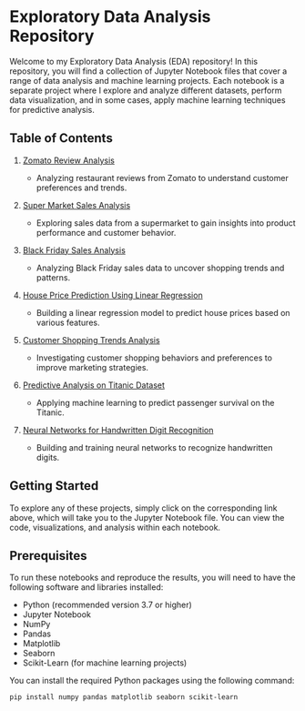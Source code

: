 # Exploratory Data Analysis Repository

Welcome to my Exploratory Data Analysis (EDA) repository! In this repository, you will find a collection of Jupyter Notebook files that cover a range of data analysis and machine learning projects. Each notebook is a separate project where I explore and analyze different datasets, perform data visualization, and in some cases, apply machine learning techniques for predictive analysis.

## Table of Contents

1. [Zomato Review Analysis](ZOMATO_REVIEWS.ipynb)
   - Analyzing restaurant reviews from Zomato to understand customer preferences and trends.

2. [Super Market Sales Analysis](Supermarket_Sales_Analysis.ipynb)
   - Exploring sales data from a supermarket to gain insights into product performance and customer behavior.

3. [Black Friday Sales Analysis](BLACK_FRIDAY.ipynb)
   - Analyzing Black Friday sales data to uncover shopping trends and patterns.

4. [House Price Prediction Using Linear Regression](House_Price_Prediction.ipynb)
   - Building a linear regression model to predict house prices based on various features.

5. [Customer Shopping Trends Analysis](CUSTOMER_SHOPPING_TRENDS.ipynb)
   - Investigating customer shopping behaviors and preferences to improve marketing strategies.

6. [Predictive Analysis on Titanic Dataset](Predictive_Analysis_on_Titanic_Data-Set.ipynb)
   - Applying machine learning to predict passenger survival on the Titanic.

7. [Neural Networks for Handwritten Digit Recognition](Neural_Network_for_Handwritten_Digit_Claasification.ipynb)
   - Building and training neural networks to recognize handwritten digits.

## Getting Started

To explore any of these projects, simply click on the corresponding link above, which will take you to the Jupyter Notebook file. You can view the code, visualizations, and analysis within each notebook.

## Prerequisites

To run these notebooks and reproduce the results, you will need to have the following software and libraries installed:

- Python (recommended version 3.7 or higher)
- Jupyter Notebook
- NumPy
- Pandas
- Matplotlib
- Seaborn
- Scikit-Learn (for machine learning projects)

You can install the required Python packages using the following command:

```bash
pip install numpy pandas matplotlib seaborn scikit-learn
